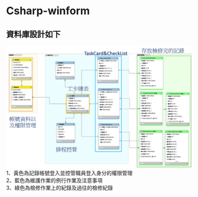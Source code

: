 # Csharp-winform
## 資料庫設計如下
![image](https://github.com/TsaiHaoWei/Csharp-winform/blob/main/%E5%B0%88%E9%A1%8C%E5%A0%B1%E5%91%8A%E6%9B%B8/%E8%B3%87%E6%96%99%E5%BA%AB/DB_ERModel.png)
1、黃色為記錄帳號登入並控管職員登入身分的權限管理<br>
2、藍色為維護作業的例行作業及注意事項<br>
3、綠色為檢修作業上的紀錄及過往的檢修紀錄<br>

